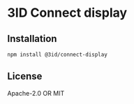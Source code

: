 # 3ID Connect display

## Installation

```sh
npm install @3id/connect-display
```

## License

Apache-2.0 OR MIT
